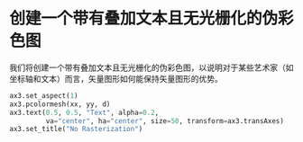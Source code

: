 # 创建一个带有叠加文本且无光栅化的伪彩色图

我们将创建一个带有叠加文本且无光栅化的伪彩色图，以说明对于某些艺术家（如坐标轴和文本）而言，矢量图形如何能保持矢量图形的优势。

```python
ax3.set_aspect(1)
ax3.pcolormesh(xx, yy, d)
ax3.text(0.5, 0.5, "Text", alpha=0.2,
         va="center", ha="center", size=50, transform=ax3.transAxes)
ax3.set_title("No Rasterization")
```
